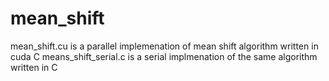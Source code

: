 # mean_shift
mean_shift.cu is a parallel implemenation of mean shift algorithm written in cuda C
means_shift_serial.c is a serial implmenation of the same algorithm written in C

